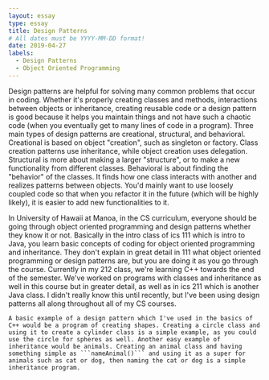 ```yaml
---
layout: essay
type: essay
title: Design Patterns
# All dates must be YYYY-MM-DD format!
date: 2019-04-27
labels:
  - Design Patterns
  - Object Oriented Programming
---
```


  Design patterns are helpful for solving many common problems that occur in coding. Whether it's properly creating classes and methods, interactions between objects or inheritance, creating reusable code or a design pattern is good because it helps you maintain things and not have such a chaotic code (when you eventually get to many lines of code in a program). Three main types of design patterns are creational, structural, and behavioral. Creational is based on object "creation", such as singleton or factory. Class creation patterns use inheritance, while object creation uses delegation. Structural is more about making a larger "structure", or to make a new functionality from different classes.  Behavioral is about finding the "behavior" of the classes. It finds how one class interacts with another and realizes patterns between objects. You'd mainly want to use loosely coupled code so that when you refactor it in the future (which will be highly likely), it is easier to add new functionalities to it.

  In University of Hawaii at Manoa, in the CS curriculum, everyone should be going through object oriented programming and design patterns whether they know it or not. Basically in the intro class of ics 111 which is intro to Java, you learn basic concepts of coding for object oriented programming and inheritance. They don't explain in great detail in 111 what object oriented programming or design patterns are, but you are doing it as you go through the course. Currently in my 212 class, we're learning C++ towards the end of the semester. We've worked on programs with classes and inheritance as well in this course but in greater detail, as well as in ics 211 which is another Java class. I didn't really know this until recently, but I've been using design patterns all along throughout all of my CS courses.
  
    A basic example of a design pattern which I've used in the basics of C++ would be a program of creating shapes. Creating a circle class and using it to create a cylinder class is a simple example, as you could use the circle for spheres as well. Another easy example of inheritance would be animals. Creating an animal class and having something simple as ```nameAnimal()``` and using it as a super for animals such as cat or dog, then naming the cat or dog is a simple inheritance program.
